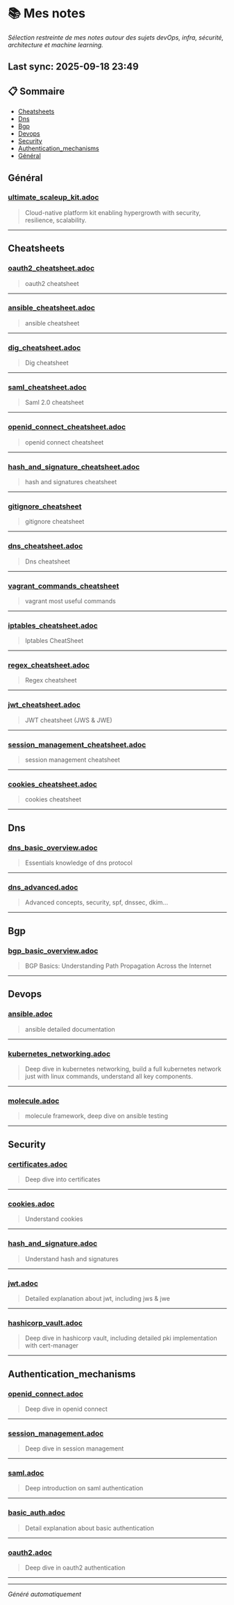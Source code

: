 # 📚 Mes notes  
*Sélection restreinte de mes notes autour des sujets devOps, infra, sécurité, architecture et machine learning.*

## Last sync: 2025-09-18 23:49


## 📋 Sommaire

- [Cheatsheets](#cheatsheets)
- [Dns](#dns)
- [Bgp](#bgp)
- [Devops](#devops)
- [Security](#security)
- [Authentication_mechanisms](#authentication_mechanisms)
- [Général](#général)


## Général

### [ultimate_scaleup_kit.adoc](ultimate_scaleup_kit.adoc)
> Cloud-native platform kit enabling hypergrowth with security, resilience, scalability.

---

## Cheatsheets

### [oauth2_cheatsheet.adoc](cheatsheets/oauth2_cheatsheet.adoc)
> oauth2 cheatsheet

---
### [ansible_cheatsheet.adoc](cheatsheets/ansible_cheatsheet.adoc)
> ansible cheatsheet

---
### [dig_cheatsheet.adoc](cheatsheets/dig_cheatsheet.adoc)
> Dig cheatsheet

---
### [saml_cheatsheet.adoc](cheatsheets/saml_cheatsheet.adoc)
> Saml 2.0 cheatsheet

---
### [openid_connect_cheatsheet.adoc](cheatsheets/openid_connect_cheatsheet.adoc)
> openid connect cheatsheet

---
### [hash_and_signature_cheatsheet.adoc](cheatsheets/hash_and_signature_cheatsheet.adoc)
> hash and signatures cheatsheet

---
### [gitignore_cheatsheet](cheatsheets/gitignore_cheatsheet)
> gitignore cheatsheet

---
### [dns_cheatsheet.adoc](cheatsheets/dns_cheatsheet.adoc)
> Dns cheatsheet

---
### [vagrant_commands_cheatsheet](cheatsheets/vagrant_commands_cheatsheet)
> vagrant most useful commands

---
### [iptables_cheatsheet.adoc](cheatsheets/iptables_cheatsheet.adoc)
> Iptables CheatSheet

---
### [regex_cheatsheet.adoc](cheatsheets/regex_cheatsheet.adoc)
> Regex cheatsheet

---
### [jwt_cheatsheet.adoc](cheatsheets/jwt_cheatsheet.adoc)
> JWT cheatsheet (JWS & JWE)

---
### [session_management_cheatsheet.adoc](cheatsheets/session_management_cheatsheet.adoc)
> session management cheatsheet

---
### [cookies_cheatsheet.adoc](cheatsheets/cookies_cheatsheet.adoc)
> cookies cheatsheet

---

## Dns

### [dns_basic_overview.adoc](networking/protocols/dns/dns_basic_overview.adoc)
> Essentials knowledge of dns protocol

---
### [dns_advanced.adoc](networking/protocols/dns/dns_advanced.adoc)
> Advanced concepts, security, spf, dnssec, dkim...

---

## Bgp

### [bgp_basic_overview.adoc](networking/protocols/bgp/bgp_basic_overview.adoc)
> BGP Basics: Understanding Path Propagation Across the Internet

---

## Devops

### [ansible.adoc](devops/ansible.adoc)
> ansible detailed documentation

---
### [kubernetes_networking.adoc](devops/kubernetes_networking.adoc)
> Deep dive in kubernetes networking, build a full kubernetes network just with linux commands, understand all key components.

---
### [molecule.adoc](devops/molecule.adoc)
> molecule framework, deep dive on ansible testing

---

## Security

### [certificates.adoc](security/certificates.adoc)
> Deep dive into certificates

---
### [cookies.adoc](security/cookies.adoc)
> Understand cookies

---
### [hash_and_signature.adoc](security/hash_and_signature.adoc)
> Understand hash and signatures

---
### [jwt.adoc](security/jwt.adoc)
> Detailed explanation about jwt, including jws & jwe

---
### [hashicorp_vault.adoc](security/hashicorp_vault.adoc)
> Deep dive in hashicorp vault, including detailed pki implementation with cert-manager

---

## Authentication_mechanisms

### [openid_connect.adoc](security/authentication_mechanisms/openid_connect.adoc)
> Deep dive in openid connect

---
### [session_management.adoc](security/authentication_mechanisms/session_management.adoc)
> Deep dive in session management

---
### [saml.adoc](security/authentication_mechanisms/saml.adoc)
> Deep introduction on saml authentication

---
### [basic_auth.adoc](security/authentication_mechanisms/basic_auth.adoc)
> Detail explanation about basic authentication

---
### [oauth2.adoc](security/authentication_mechanisms/oauth2.adoc)
> Deep dive in oauth2 authentication

---

---
_Généré automatiquement_